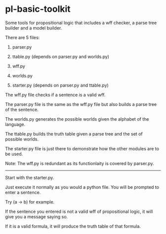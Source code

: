 # pl-basic-toolkit
Some tools for propositional logic that includes a wff checker, a parse tree builder and a model builder. 

There are 5 files:

1) parser.py

2) ttable.py (depends on parser.py and worlds.py)

3) wff.py

4) worlds.py

5) starter.py (depends on parser.py and ttable.py)

The wff.py file checks if a sentence is a valid wff.

The parser.py file is the same as the wff.py file but also builds a parse tree of the
sentence.

The worlds.py generates the possible worlds given the alphabet of the language.

The ttable.py builds the truth table given a parse tree and the set of possible worlds.

The starter.py file is just there to demonstrate how the other modules are to be used.

Note: The wff.py is redundant as its functionlaity is covered by parser.py.

-----------------------------------------------------------------------------

Start with the starter.py.

Just execute it normally as you would a python file.
You will be prompted to enter a sentence.
 
Try (a -> b) for example. 

If the sentence you entered is not a valid wff of propositional logic, it will
give you a message saying so. 

If it is a valid formula, it will produce the truth table of that formula.
